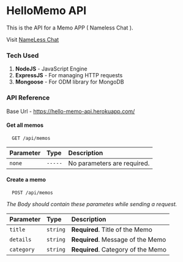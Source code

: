 
# HelloMemo API

This is the API for a Memo APP ( Nameless Chat ). 

Visit [NameLess Chat](https://nameless-chat.vercel.app/)



### Tech Used
1. **NodeJS** - JavaScript Engine
2. **ExpressJS** - For managing HTTP requests
3. **Mongoose** - For ODM library for MongoDB


### API Reference
Base Url - https://hello-memo-api.herokuapp.com/

#### Get all memos

```http
  GET /api/memos
```

| Parameter | Type     | Description                |
| :-------- | :------- | :------------------------- |
| `none` | `-----` | No parameters are required. |

#### Create a memo

```http
  POST /api/memos
```

_The Body should contain these parametes while sending a request._

| Parameter | Type     | Description                       |
| :-------- | :------- | :-------------------------------- |
| `title`      | `string` | **Required**. Title of the Memo |
| `details`      | `string` | **Required**. Message of the Memo |
| `category`      | `string` | **Required**. Category of the Memo |

